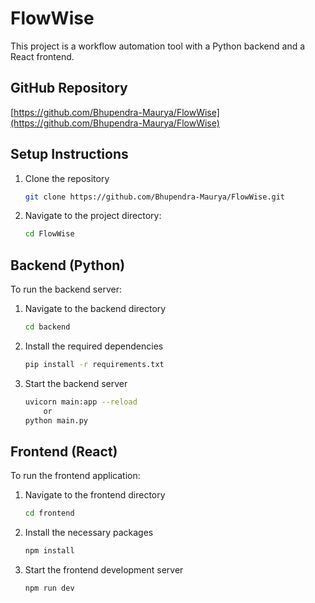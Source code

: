 # FlowWise

This project is a workflow automation tool with a Python backend and a React frontend.

## GitHub Repository

[https://github.com/Bhupendra-Maurya/FlowWise](https://github.com/Bhupendra-Maurya/FlowWise)

## Setup Instructions

1.  Clone the repository
    ```bash
    git clone https://github.com/Bhupendra-Maurya/FlowWise.git
    ```
2.  Navigate to the project directory:
    ```bash
    cd FlowWise
    ```

## Backend (Python)

To run the backend server:

1.  Navigate to the backend directory
    ```bash
    cd backend
    ```
2.  Install the required dependencies
    ```bash
    pip install -r requirements.txt
    ```
3.  Start the backend server
    ```bash
    uvicorn main:app --reload
        or 
    python main.py
    ```

## Frontend (React)

To run the frontend application:

1.  Navigate to the frontend directory
    ```bash
    cd frontend
    ```
2.  Install the necessary packages
    ```bash
    npm install
    ```
3.  Start the frontend development server
    ```bash
    npm run dev
    ```
